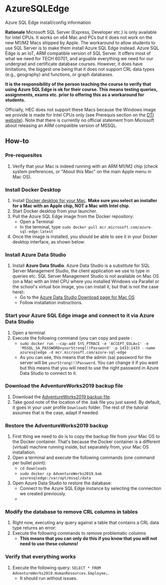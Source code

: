 # AzureSQLEdge
Azure SQL Edge install/config information

**Rationale**
Microsoft SQL Server (Express, Developer etc.) is only available for Intel CPUs. It works on x64 Mac and PCs but it does not work on the new M1/M2 Macs shipped by Apple. The workaround to allow students to use SQL Server is to make them install Azure SQL Edge instead. 
Azure SQL Edge is an IoT, ARM compatible version of SQL Server. It offers most of what we need for TECH 60701, and arguable everything we need for our undergrad and certificate database courses. However, it does have limitations, the biggest one being that it does not support CRL data types (e.g., geography) and functions, or graph databases.

**It is the responsibility of the person teaching the course to verify that using Azure SQL Edge is ok for their course. This means testing queries, assignments, exams etc. prior to offering this as a workaround for students.**

Officially, HEC does not support these Macs because the Windows image we provide is made for Intel CPUs only (see Prerequis section on the [DTI website](https://hecmontreal.atlassian.net/wiki/spaces/DTIKB/pages/1944355282/Bac-Pack+HEC+-+Installation+et+configuration+Windows+sur+Mac+OS)). Note that there is currently no official statement from Microsoft about releasing an ARM compatible version of MSSQL.

## How-to ##

### Pre-requesites ###
1.  Verify that your Mac is indeed running with an ARM M1/M2 chip (check system preferences, or "About this Mac" on the main Apple menu in Mac OS).

### Install Docker Desktop ###
1.  Install [Docker desktop for your Mac](https://docs.docker.com/desktop/install/mac-install/). **Make sure you select an installer for a Mac with an Apple chip, NOT a Mac with Intel chip**.
2.  Start Docker desktop from your launcher.
3.  Pull the Azure SQL Edge image from the Docker repository:
    * Open a Terminal
    * In the terminal, type `sudo docker pull mcr.microsoft.com/azure-sql-edge:latest`
4. Once the image is installed, you should be able to see it in your Docker desktop interface, as shown below:



### Install Azure Data Studio ###
1. Install **Azure Data Studio**. Azure Data Studio is a substitute for SQL Server Management Studio, the client application we use to type in queries etc. SQL Server Management Studio is not available on Mac OS (on a Mac with an Intel CPU where you installed Windows via Parallel or the school's virtual box image, you can install it, but that is not the case here):
    * Go to the [Azure Data Studio Download page for Mac OS](https://docs.microsoft.com/en-us/sql/azure-data-studio/download-azure-data-studio?view=sql-server-ver16#macos-installation)
    * Follow installation instructions.
  
### Start your Azure SQL Edge image and connect to it via Azure Data Studio ###
1. Open a terminal
2. Execute the following command (you can copy and paste :
      * `sudo docker run --cap-add SYS_PTRACE -e 'ACCEPT_EULA=1' -e 'MSSQL_SA_PASSWORD=yourStrong(!)Password' -p 1433:1433 --name azuresqledge -d mcr.microsoft.com/azure-sql-edge`
      * As you can see, this means that the admin (sa) password for the server will be `yourStrong(!)Password`. You can change it if you want but this means that you will need to use the right password in Azure Data Studio to connect to it.

### Download the AdventureWorks2019 backup file ###
1. Download the [AdventureWorks2019 backup file](https://github.com/Microsoft/sql-server-samples/releases/download/adventureworks/AdventureWorks2019.bak).
2. Take good note of the location of the .bak file you just saved. By default, it goes in your user profile `Downloads` folder. The rest of the tutorial assumes that is the case, adapt if needed.

### Restore the AdventureWorks2019 backup ###
1. First thing we need to do is to copy the backup file from your Mac OS to the Docker container. That's because the Docker container is a different (virtual) machine running inside, but separately from, your Mac OS installation.
2. Open a terminal and execute the following commands (one command per bullet point): 
      * `cd Downloads`
      * `sudo docker cp AdventureWorks2019.bak azuresqledge:/var/opt/mssql/data`
3. Open Azure Data Studio to restore the database:
      * Connect to the Azure SQL Edge instance by selecting the connection we created previously.
      * 

### Modify the database to remove CRL columns in tables ###
1. Right now, executing any query against a table that contains a CRL data type returns an error:
2. Execute the following commands to remove problematic columns
    * **This means that you can only do this if you know that you will not need to use these columns!**

### Verify that everything works ###
1. Execute the following query: `SELECT * FROM AdventureWorks2019.HumanResources.Employee;`.
    * It should run without issues.
